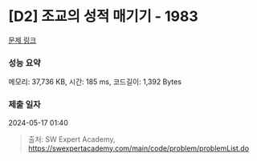 # [D2] 조교의 성적 매기기 - 1983 

[문제 링크](https://swexpertacademy.com/main/code/problem/problemDetail.do?contestProbId=AV5PwGK6AcIDFAUq) 

### 성능 요약

메모리: 37,736 KB, 시간: 185 ms, 코드길이: 1,392 Bytes

### 제출 일자

2024-05-17 01:40



> 출처: SW Expert Academy, https://swexpertacademy.com/main/code/problem/problemList.do